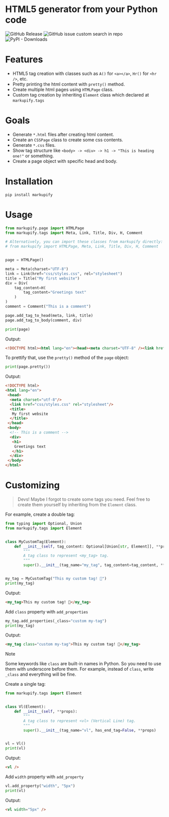# HTML5 generator from your Python code

![GitHub Release](https://img.shields.io/github/v/release/old-juniors/markupify?include_prereleases&display_name=release&label=Release)
![GitHub issue custom search in repo](https://img.shields.io/github/issues-search/old-juniors/markupify?query=is%3Aopen&label=Issues)
![PyPI - Downloads](https://img.shields.io/pypi/dm/markupify?label=Downloads)

# Features

- HTML5 tag creation with classes such as `A()` for `<a></a>`, `Hr()` for `<hr />`, etc.
- Pretty printing the html content with `pretty()` method.
- Create multiple html pages using `HTMLPage` class.
- Custom tag creation by inheriting `Element` class which declared at `markupify.tags`


# Goals

- Generate `*.html` files after creating html content.
- Create an `CSSPage` class to create some css contents.
- Generate `*.css` files.
- Show tag structure like `<body> -> <div> -> h1 -> "This is heading one!"` or something.
- Create a page object with specific head and body.


# Installation

```shell
pip install markupify
```


# Usage

```python
from markupify.page import HTMLPage
from markupify.tags import Meta, Link, Title, Div, H, Comment

# Alternatively, you can import these classes from markupify directly:
# from markupify import HTMLPage, Meta, Link, Title, Div, H, Comment


page = HTMLPage()

meta = Meta(charset="UTF-8")
link = Link(href="css/styles.css", rel="stylesheet")
title = Title("My first website")
div = Div(
    tag_content=H(
        tag_content="Greetings text"
    )
)
comment = Comment("This is a comment")

page.add_tag_to_head(meta, link, title)
page.add_tag_to_body(comment, div)

print(page)
```

Output:

```html
<!DOCTYPE html><html lang="en"><head><meta charset="UTF-8" /><link href="css/styles.css" rel="stylesheet" /><title>My first website</title></head><body><!-- This is a comment --><div><h1>Greetings text</h1></div></body></html>
```

To prettify that, use the `pretty()` method of the `page` object:

```python
print(page.pretty())
```

Output:

```html
<!DOCTYPE html>
<html lang="en">
 <head>
  <meta charset="utf-8"/>
  <link href="css/styles.css" rel="stylesheet"/>
  <title>
   My first website
  </title>
 </head>
 <body>
  <!-- This is a comment -->
  <div>
   <h1>
    Greetings text
   </h1>
  </div>
 </body>
</html>
```


# Customizing

> Devs! Maybe I forgot to create some tags you need. Feel free to create them yourself by inheriting from the `Element` class.

For example, create a double tag:

```python
from typing import Optional, Union
from markupify.tags import Element


class MyCustomTag(Element):
    def __init__(self, tag_content: Optional[Union[str, Element]], **props):
        """
        A tag class to represent <my_tag> tag.
        """
        super().__init__(tag_name="my_tag", tag_content=tag_content, **props)


my_tag = MyCustomTag("This my custom tag! 🥳")
print(my_tag)
```

Output:

```html
<my_tag>This my custom tag! 🥳</my_tag>
```

Add `class` property with `add_properties`

```python
my_tag.add_properties(_class="custom my-tag")
print(my_tag)
```

Output:

```html
<my_tag class="custom my-tag">This my custom tag! 🥳</my_tag>
```

> [!NOTE]
> Some keywords like `class` are built-in names in Python. So you need to use them with underscore before them.
> For example, instead of `class`, write `_class` and everything will be fine.


Create a single tag:

```python
from markupify.tags import Element


class Vl(Element):
    def __init__(self, **props):
        """
        A tag class to represent <vl> (Vertical Line) tag.
        """
        super().__init__(tag_name="vl", has_end_tag=False, **props)


vl = Vl()
print(vl)
```

Output:

```html
<vl />
```

Add `width` property with `add_property`

```python
vl.add_property("width", "5px")
print(vl)
```

Output:

```html
<vl width="5px" />
```

